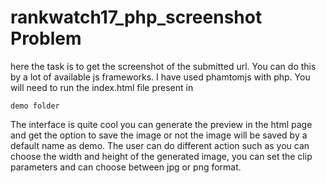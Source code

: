 # rankwatch17_php_screenshot Problem
here the task is to get the screenshot of the submitted url. You can do this by a lot of available js frameworks. I have used phamtomjs with php.
You will need to run the index.html file present in 
```
demo folder
```
The interface is quite cool you can generate the preview in the html page and get the option to save the image or not the image will be saved 
by a default name as demo.
The user can do different action such as you can choose the width and height of the generated image, you can set the clip parameters and can choose 
between jpg or png format.
